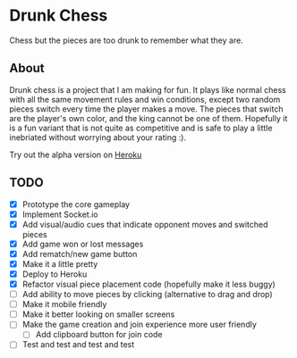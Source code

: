 # Drunk Chess


Chess but the pieces are too drunk to remember what they are.


## About


Drunk chess is a project that I am making for fun. It plays like normal chess with all the same movement rules and win conditions, except two random pieces switch every time the player makes a move. The pieces that switch are the player's own color, and the king cannot be one of them. Hopefully it is a fun variant that is not quite as competitive and is safe to play a little inebriated without worrying about your rating :).

Try out the alpha version on [Heroku](https://drunk-chess.herokuapp.com)

## TODO

- [x] Prototype the core gameplay
- [x] Implement Socket.io
- [x] Add visual/audio cues that indicate opponent moves and switched pieces
- [x] Add game won or lost messages
- [x] Add rematch/new game button
- [x] Make it a little pretty
- [x] Deploy to Heroku
- [x] Refactor visual piece placement code (hopefully make it less buggy)
- [ ] Add ability to move pieces by clicking (alternative to drag and drop)
- [ ] Make it mobile friendly
- [ ] Make it better looking on smaller screens
- [ ] Make the game creation and join experience more user friendly
  - [ ] Add clipboard button for join code
- [ ] Test and test and test and test
